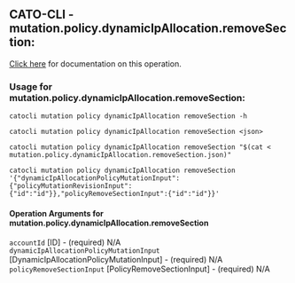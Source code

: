 
## CATO-CLI - mutation.policy.dynamicIpAllocation.removeSection:
[Click here](https://api.catonetworks.com/documentation/#mutation-mutation.policy.dynamicIpAllocation.removeSection) for documentation on this operation.

### Usage for mutation.policy.dynamicIpAllocation.removeSection:

`catocli mutation policy dynamicIpAllocation removeSection -h`

`catocli mutation policy dynamicIpAllocation removeSection <json>`

`catocli mutation policy dynamicIpAllocation removeSection "$(cat < mutation.policy.dynamicIpAllocation.removeSection.json)"`

`catocli mutation policy dynamicIpAllocation removeSection '{"dynamicIpAllocationPolicyMutationInput":{"policyMutationRevisionInput":{"id":"id"}},"policyRemoveSectionInput":{"id":"id"}}'`


#### Operation Arguments for mutation.policy.dynamicIpAllocation.removeSection ####

`accountId` [ID] - (required) N/A    
`dynamicIpAllocationPolicyMutationInput` [DynamicIpAllocationPolicyMutationInput] - (required) N/A    
`policyRemoveSectionInput` [PolicyRemoveSectionInput] - (required) N/A    
